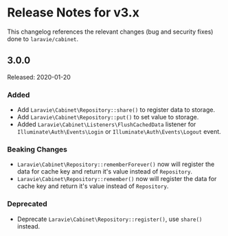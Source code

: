 # Release Notes for v3.x

This changelog references the relevant changes (bug and security fixes) done to `laravie/cabinet`.

## 3.0.0

Released: 2020-01-20

### Added

* Add `Laravie\Cabinet\Repository::share()` to register data to storage.
* Add `Laravie\Cabinet\Repository::put()` to set value to storage.
* Added `Laravie\Cabinet\Listeners\FlushCachedData` listener for `Illuminate\Auth\Events\Login` or `Illuminate\Auth\Events\Logout` event.

### Beaking Changes

* `Laravie\Cabinet\Repository::rememberForever()` now will register the data for cache key and return it's value instead of `Repository`.
* `Laravie\Cabinet\Repository::remember()` now will register the data for cache key and return it's value instead of `Repository`.

### Deprecated

* Deprecate `Laravie\Cabinet\Repository::register()`, use `share()` instead.
